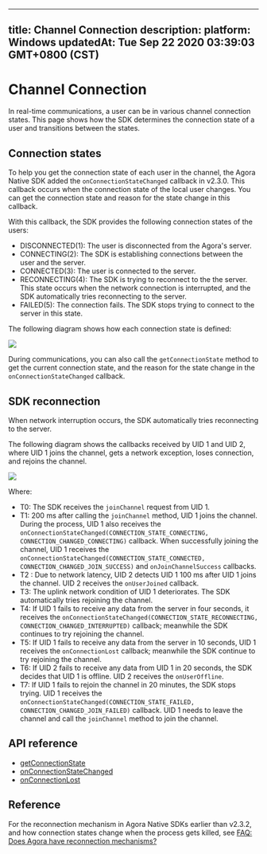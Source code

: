 
---
title: Channel Connection
description: 
platform: Windows
updatedAt: Tue Sep 22 2020 03:39:03 GMT+0800 (CST)
---
# Channel Connection
In real-time communications, a user can be in various channel connection states. This page shows how the SDK determines the connection state of a user and transitions between the states.

## Connection states

To help you get the connection state of each user in the channel, the Agora Native SDK added the `onConnectionStateChanged` callback in v2.3.0. This callback occurs when the connection state of the local user changes. You can get the connection state and reason for the state change in this callback.

With this callback, the SDK provides the following connection states of the users:

- DISCONNECTED(1): The user is disconnected from the Agora's server.
- CONNECTING(2): The SDK is establishing connections between the user and the server.
- CONNECTED(3): The user is connected to the server.
- RECONNECTING(4): The SDK is trying to reconnect to the the server. This state occurs when the network connection is interrupted, and the SDK automatically tries reconnecting to the server.
- FAILED(5): The connection fails. The SDK stops trying to connect to the server in this state.

The following diagram shows how each connection state is defined:

![](https://web-cdn.agora.io/docs-files/1569305654000)

During communications, you can also call the `getConnectionState` method to get the current connection state, and the reason for the state change in the `onConnectionStateChanged` callback.

## SDK reconnection

When network interruption occurs, the SDK automatically tries reconnecting to the server.

The following diagram shows the callbacks received by UID 1 and UID 2, where UID 1 joins the channel, gets a network exception, loses connection, and rejoins the channel.

![](https://web-cdn.agora.io/docs-files/1569298652204)

Where:

- T0: The SDK receives the `joinChannel` request from UID 1.
- T1: 200 ms after calling the `joinChannel` method, UID 1 joins the channel. During the process, UID 1 also receives the `onConnectionStateChanged(CONNECTION_STATE_CONNECTING, CONNECTION_CHANGED_CONNECTING)` callback. When successfully joining the channel, UID 1 receives the `onConnectionStateChanged(CONNECTION_STATE_CONNECTED, CONNECTION_CHANGED_JOIN_SUCCESS)` and `onJoinChannelSuccess` callbacks.
- T2 : Due to network latency, UID 2 detects UID 1 100 ms after UID 1 joins the channel. UID 2 receives the `onUserJoined` callback.
- T3: The uplink network condition of UID 1 deteriorates. The SDK automatically tries rejoining the channel.
- T4: If UID 1 fails to receive any data from the server in four seconds, it receives the `onConnectionStateChanged(CONNECTION_STATE_RECONNECTING, CONNECTION_CHANGED_INTERRUPTED)` callback; meanwhile the SDK continues to try rejoining the channel.
- T5: If UID 1 fails to receive any data from the server in 10 seconds, UID 1 receives the `onConnectionLost` callback; meanwhile the SDK continue to try rejoining the channel.
- T6: If UID 2 fails to receive any data from UID 1 in 20 seconds, the SDK decides that UID 1 is offline. UID 2 receives the `onUserOffline`.
- T7: If UID 1 fails to rejoin the channel in 20 minutes, the SDK stops trying. UID 1 receives the `onConnectionStateChanged(CONNECTION_STATE_FAILED, CONNECTION_CHANGED_JOIN_FAILED)` callback. UID 1 needs to leave the channel and call the `joinChannel` method to join the channel.

## API reference
- [getConnectionState](https://docs.agora.io/en/Voice/API%20Reference/cpp/classagora_1_1rtc_1_1_i_rtc_engine.html#a512b149d4dc249c04f9e30bd31767362)
- [onConnectionStateChanged](https://docs.agora.io/en/Voice/API%20Reference/cpp/classagora_1_1rtc_1_1_i_rtc_engine_event_handler.html#af409b2e721d345a65a2c600cea2f5eb4)
- [onConnectionLost](https://docs.agora.io/en/Voice/API%20Reference/cpp/classagora_1_1rtc_1_1_i_rtc_engine_event_handler.html#ab5c110382a2ef7eb92cd069c22884727)

## Reference

For the reconnection mechanism in Agora Native SDKs earlier than v2.3.2, and how connection states change when the process gets killed, see [FAQ: Does Agora have reconnection mechanisms?](https://docs.agora.io/en/faq/sdk_behavior)

